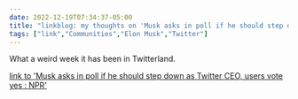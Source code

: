 ---date: 2022-12-19T07:34:37-05:00title: "linkblog: my thoughts on 'Musk asks in poll if he should step down as Twitter CEO, users vote yes : NPR'"tags: ["link","Communities","Elon Musk","Twitter"]---What a weird week it has been in Twitterland.   [link to 'Musk asks in poll if he should step down as Twitter CEO, users vote yes : NPR'](https://www.npr.org/2022/12/19/1144071661/twitter-musk-poll-ceo)